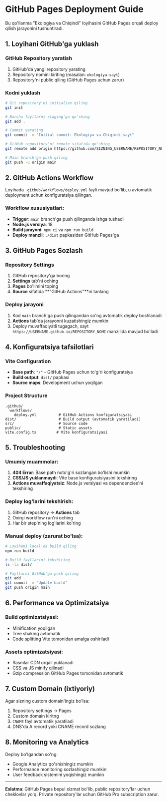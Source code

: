 # GitHub Pages Deployment Guide

Bu qo'llanma "Ekologiya va Chiqindi" loyihasini GitHub Pages orqali deploy qilish jarayonini tushuntiradi.

## 1. Loyihani GitHub'ga yuklash

### GitHub Repository yaratish
1. GitHub'da yangi repository yarating
2. Repository nomini kiriting (masalan: `ekologiya-sayt`)
3. Repository'ni public qiling (GitHub Pages uchun zarur)

### Kodni yuklash
```bash
# Git repository'ni initialize qiling
git init

# Barcha fayllarni staging'ga qo'shing
git add .

# Commit yarating
git commit -m "Initial commit: Ekologiya va Chiqindi sayt"

# GitHub repository'ni remote sifatida qo'shing
git remote add origin https://github.com/SIZNING_USERNAME/REPOSITORY_NOMI.git

# Main branch'ga push qiling
git push -u origin main
```

## 2. GitHub Actions Workflow

Loyihada `.github/workflows/deploy.yml` fayli mavjud bo'lib, u avtomatik deployment uchun konfiguratsiya qilingan.

### Workflow xususiyatlari:
- **Trigger**: `main` branch'ga push qilinganda ishga tushadi
- **Node.js versiya**: 18
- **Build jarayoni**: `npm ci` va `npm run build`
- **Deploy manzil**: `./dist` papkasidan GitHub Pages'ga

## 3. GitHub Pages Sozlash

### Repository Settings
1. GitHub repository'ga boring
2. **Settings** tab'ni oching
3. **Pages** bo'limini toping
4. **Source** sifatida **"GitHub Actions"**ni tanlang

### Deploy jarayoni
1. Kod `main` branch'ga push qilingandan so'ng avtomatik deploy boshlanadi
2. **Actions** tab'da jarayonni kuzatishingiz mumkin
3. Deploy muvaffaqiyatli tugagach, sayt `https://USERNAME.github.io/REPOSITORY_NOMI` manzilida mavjud bo'ladi

## 4. Konfiguratsiya tafsilotlari

### Vite Configuration
- **Base path**: `"/"` - GitHub Pages uchun to'g'ri konfiguratsiya
- **Build output**: `dist/` papkasi
- **Source maps**: Development uchun yoqilgan

### Project Structure
```
.github/
  workflows/
    deploy.yml          # GitHub Actions konfiguratsiyasi
dist/                   # Build output (avtomatik yaratiladi)
src/                    # Source code
public/                 # Static assets
vite.config.ts         # Vite konfiguratsiyasi
```

## 5. Troubleshooting

### Umumiy muammolar:
1. **404 Error**: Base path noto'g'ri sozlangan bo'lishi mumkin
2. **CSS/JS yuklanmaydi**: Vite base konfiguratsiyasini tekshiring
3. **Actions muvaffaqiyatsiz**: Node.js versiyasi va dependencies'ni tekshiring

### Deploy log'larini tekshirish:
1. GitHub repository → **Actions** tab
2. Oxirgi workflow run'ni oching
3. Har bir step'ning log'larini ko'ring

### Manual deploy (zarurat bo'lsa):
```bash
# Loyihani local'da build qiling
npm run build

# Build fayllarini tekshiring
ls -la dist/

# Fayllarni GitHub'ga push qiling
git add .
git commit -m "Update build"
git push origin main
```

## 6. Performance va Optimizatsiya

### Build optimizatsiyasi:
- Minification yoqilgan
- Tree shaking avtomatik
- Code splitting Vite tomonidan amalga oshiriladi

### Assets optimizatsiyasi:
- Rasmlar CDN orqali yuklanadi
- CSS va JS minify qilinadi
- Gzip compression GitHub Pages tomonidan avtomatik

## 7. Custom Domain (ixtiyoriy)

Agar sizning custom domain'ingiz bo'lsa:
1. Repository settings → Pages
2. Custom domain kiritng
3. `CNAME` fayl avtomatik yaratiladi
4. DNS'da A record yoki CNAME record sozlang

## 8. Monitoring va Analytics

Deploy bo'lgandan so'ng:
- Google Analytics qo'shishingiz mumkin
- Performance monitoring sozlashingiz mumkin
- User feedback sistemini yoqishingiz mumkin

---

**Eslatma**: GitHub Pages bepul xizmat bo'lib, public repository'lar uchun cheklovlar yo'q. Private repository'lar uchun GitHub Pro subscription zarur.